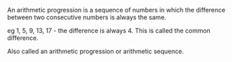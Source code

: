 An arithmetic progression is a sequence of numbers in which the
difference between two consecutive numbers is always the same.

eg 1, 5, 9, 13, 17 - the difference is always 4. This is called the
common difference.

Also called an arithmetic progression or arithmetic sequence.
